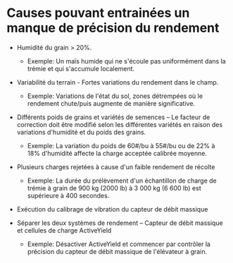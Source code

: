 # Causes pouvant entrainées un manque de précision du rendement

* Humidité du grain > 20%.
    - Exemple: Un maïs humide qui ne s'écoule pas uniformément dans la trémie et qui s'accumule localement.

* Variabilité du terrain - Fortes variations du rendement dans le champ.
    - Exemple: Variations de l'état du sol, zones détrempées où le rendement chute/puis augmente de manière significative.

* Différents poids de grains et variétés de semences – Le facteur de correction doit être modifié selon les différentes variétés en raison des variations d'humidité et du poids des grains.
    - Exemple: La variation du poids de 60#/bu à 55#/bu ou de 22% à 18% d'humidité affecte la charge acceptée calibrée
moyenne.

* Plusieurs charges rejetées à cause d'un faible rendement de récolte
    - Exemple: La durée du prélèvement d'un échantillon de charge de trémie à grain de 900 kg (2000 lb) à 3 000 kg (6 600 lb) est
supérieure à 400 secondes.

* Exécution du calibrage de vibration du capteur de débit massique

* Séparer les deux systèmes de rendement – Capteur de débit massique et cellules de charge ActiveYield
    - Exemple: Désactiver ActiveYield et commencer par contrôler la précision du capteur de débit massique de l'élévateur à grain.